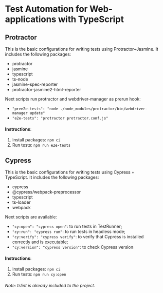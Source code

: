 # Test Automation for Web-applications with TypeScript

## Protractor
This is the basic configurations for writing tests using Protractor+Jasmine.
It includes the following packages:
* protractor
* jasmine
* typescript
* ts-node
* jasmine-spec-reporter
* protractor-jasmine2-html-reporter

Next scripts run protractor and webdriver-manager as prerun hook:
* ```"pree2e-tests": "node ./node_modules/protractor/bin/webdriver-manager update"```
* ```"e2e-tests": "protractor protractor.conf.js"```

#### Instructions:
1. Install packages: 
```npm ci```
2. Run tests: ```npm run e2e-tests```

## Cypress
This is the basic configurations for writing tests using Cypress + TypeScript.
It includes the following packages:
* cypress
* @cypress/webpack-preprocessor
* typescript
* ts-loader
* webpack

Next scripts are available:
* ```"cy:open": "cypress open"```: to run tests in TestRunner;
* ```"cy:run": "cypress run"```: to run tests in headless mode;
* ```"cy:verify": "cypress verify"```: to verify that Cypress is installed correctly and is executable;
* ```"cy:version": "cypress version"```: to check Cypress version

                     
#### Instructions:
1. Install packages: 
```npm ci```
2. Run tests: ```npm run cy:open```

###### Note: tslint is already included to the project.
